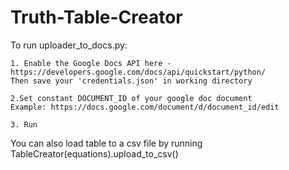 # Truth-Table-Creator

To run uploader_to_docs.py:

    1. Enable the Google Docs API here - https://developers.google.com/docs/api/quickstart/python/
    Then save your 'credentials.json' in working directory 
    
    2.Set constant DOCUMENT_ID of your google doc document
    Example: https://docs.google.com/document/d/document_id/edit
    
    3. Run


You can also load table to a csv file by running TableCreator(equations).upload_to_csv()
